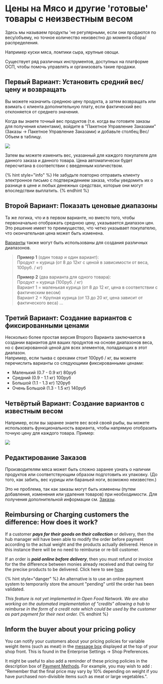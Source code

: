 # Цены на Мясо и другие 'готовые' товары с неизвестным весом

Здесь мы называем продукты 'не регулярными, если они продаются по весу/объему, но точное количество неизвестно до момента сбора/распределения.

Например куски мяса, ломтики сыра, крупные овощи.

Существует ряд различных инструментов, доступных на платформе ОСП, чтобы помочь управлять и организовать такие продажи.

## Первый Вариант: Установить средний вес/цену и возвращать

Вы можете назначить среднюю цену продукта, а затем возвращать или взимать с клиента дополнительную плату, если фактический вес отклоняется от среднего значения.

Когда вы знаете точный вес продуктов \(т.е. когда вы готовите заказы для получения клиентами\), войдите в "Пакетное Управление Заказами" \(Заказы -&gt; Пакетное Управление Заказами\) и добавьте столбец Вес/Объем в таблицу.

![](../../.gitbook/assets/bom1.jpg)

Затем вы можете изменить вес, указанный для каждого покупателя для данного заказа и данного товара. Цена автоматически будет пересчитана в соответствии с введенным количеством.

{% hint style="info" %}
Не забудьте повторно отправить клиенту электронное письмо с подтверждением заказа, чтобы уведомить их о разнице в цене и любых денежных средствах, которые они могут впоследствии выплатить.
{% endhint %}

## Второй Вариант: Показать ценовые диапазоны

Та же логика, что и в первом варианте, но вместо того, чтобы первоначально отображать среднюю цену, указывается диапазон цен. Это решение имеет то преимущество, что четко указывает покупателю, что окончательная цена может быть изменена.

[Варианты](product-variants.md) также могут быть использованы для создания различных диапазонов.

> **Пример 1** \(один товар и один вариант\):   
> Продукт = курица \(от 8 до 12кг с ценой в зависимости от веса, 100руб. / кг\)
>
> **Пример 2** \(два варианта для одного товара\):  
> Продукт = курица \(100руб. / кг\)  
> Вариант 1 = маленькая курица \(от 8 до 12 кг, цена в соответствии с фактическим весом\)  
> Вариант 2 = Крупная курица \(от 13 до 20 кг, цена зависит от фактического веса\) ...

## Третий Вариант: Создание вариантов с фиксированными ценами

Несколько более простая версия Второго Варианта заключается в создании вариантов для ваших продуктов на основе диапазонов веса, но с фиксированной ценой для всех элементов, попадающих в этот диапазон.  
Например, если тыква с орехами стоит 100руб / кг, вы можете перечислить варианты со следующими фиксированными ценами:

* Маленький \(0.7 - 0.9 кг\)           80руб
* Средний \(0.9 - 1.1 кг\)      100руб
* Большой \(1.1 - 1.3 кг\)           120руб
* Очень Большой \(1.3 - 1.5 кг\) 140руб

## Четвёртый Вариант: Создание вариантов с известным весом

Например, если вы заранее знаете вес всей своей рыбы, вы можете использовать функциональность варианта, чтобы напрямую отобразить точную цену для каждого товара. Пример:

![](../../.gitbook/assets/bom2.jpg)

## Редактирование Заказов

Производителям мяса может быть сложно заранее узнать о наличии продуктов или соответствующим образом подготовить их упаковку. \(До того, как забить, вес курицы или бараньей ноги, возможно неизвестен.\)

Это не проблема, так как заказы могут быть изменены \(путем добавления, изменения или удаления товаров\) при необходимости. Для получения дополнительной информации см. [Заказы](../orders/).

## Reimbursing or Charging customers the difference: How does it work?

If a customer _**pays for their goods on their collection**_ or delivery, then the hub manager will have been able to modify the order before payment according to the actual weight and the products actually delivered. Hence in this instance there will be no need to reimburse or re-bill customer.

If an order is _**paid online before delivery**_, then you must refund or invoice for the the difference between monies already received and that owing for the precise products to be delivered. Click here to see [how](../orders/refund-payments.md).

{% hint style="danger" %}
An alternative is to use an online payment system to temporarily store the amount "pending" until the order has been validated.

_This feature is not yet implemented in Open Food Network. We are also working on the automated implementation of "credits" allowing a hub to reimburse in the form of a credit note which could be used by the customer as part payment for their next order._
{% endhint %}

## Inform the buyer about your pricing policy

You can notify your customers about your pricing policies for variable weight items \(such as meat\) in the [message box](../enterprise-profile/enterprise-settings.md#shop-preferences) displayed at the top of your shop front. This is found in the Enterprise Settings -&gt; Shop Preferences.

It might be useful to also add a reminder of these pricing policies in the description box of [Payment Methods](../shopfront/payment-methods.md). For example, you may wish to add : "Remember that the final price may vary by 10% depending on weight if you have purchased non-divisible items such as meat or large vegetables.".

